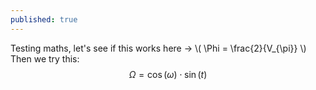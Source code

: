 ```yaml
---
published: true
---
```



Testing maths, let's see if this works here -> \\( \Phi = \frac{2}{V_{\pi}} \\)
Then we try this:
$$ \Omega = \cos(\omega)\cdot\sin(t) $$
